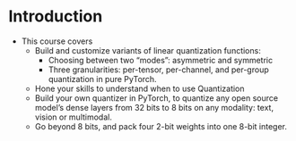 # Introduction

- This course covers
  - Build and customize variants of linear quantization functions:
    - Choosing between two “modes”: asymmetric and symmetric
    - Three granularities: per-tensor, per-channel, and per-group quantization in pure PyTorch.
  - Hone your skills to understand when to use Quantization
  - Build your own quantizer in PyTorch, to quantize any open source model’s dense layers from 32 bits to 8 bits on any modality: text, vision or multimodal.
  - Go beyond 8 bits, and pack four 2-bit weights into one 8-bit integer.
